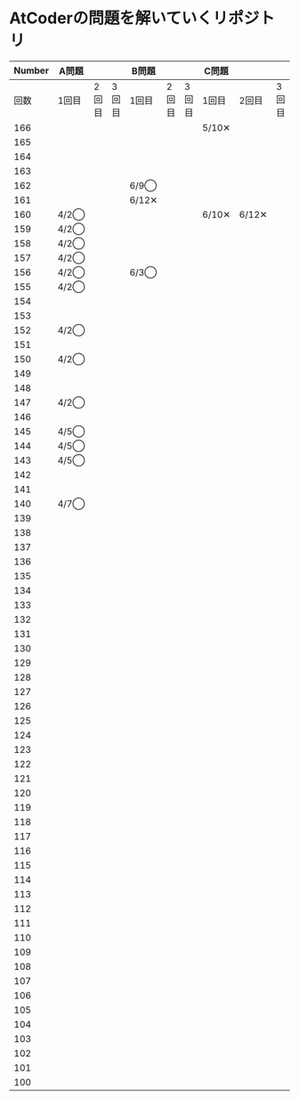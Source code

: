 # AtCoderの問題を解いていくリポジトリ

|Number|A問題|||B問題|||C問題|||
|---|---|---|---|---|---|---|---|---|---|
|回数|1回目|2回目|3回目|1回目|2回目|3回目|1回目|2回目|3回目|
|166|||||||5/10✕|||
|165||||||||||
|164||||||||||
|163||||||||||
|162||||6/9◯||||||
|161||||6/12✕||||||
|160|4/2◯||||||6/10✕|6/12✕||
|159|4/2◯|||||||||
|158|4/2◯|||||||||
|157|4/2◯|||||||||
|156|4/2◯|||6/3◯||||||
|155|4/2◯|||||||||
|154||||||||||
|153||||||||||
|152|4/2◯|||||||||
|151||||||||||
|150|4/2◯|||||||||
|149||||||||||
|148||||||||||
|147|4/2◯|||||||||
|146||||||||||
|145|4/5◯|||||||||
|144|4/5◯|||||||||
|143|4/5◯|||||||||
|142||||||||||
|141||||||||||
|140|4/7◯|||||||||
|139||||||||||
|138||||||||||
|137||||||||||
|136||||||||||
|135||||||||||
|134||||||||||
|133||||||||||
|132||||||||||
|131||||||||||
|130||||||||||
|129||||||||||
|128||||||||||
|127||||||||||
|126||||||||||
|125||||||||||
|124||||||||||
|123||||||||||
|122||||||||||
|121||||||||||
|120||||||||||
|119||||||||||
|118||||||||||
|117||||||||||
|116||||||||||
|115||||||||||
|114||||||||||
|113||||||||||
|112||||||||||
|111||||||||||
|110||||||||||
|109||||||||||
|108||||||||||
|107||||||||||
|106||||||||||
|105||||||||||
|104||||||||||
|103||||||||||
|102||||||||||
|101||||||||||
|100||||||||||
